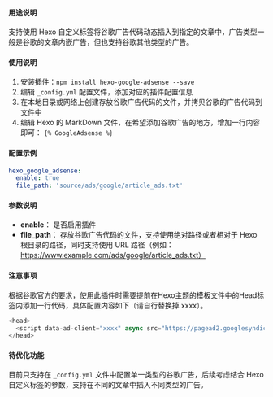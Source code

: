 #### 用途说明

支持使用 Hexo 自定义标签将谷歌广告代码动态插入到指定的文章中，广告类型一般是谷歌的文章内嵌广告，但也支持谷歌其他类型的广告。

#### 使用说明

1. 安装插件：`npm install hexo-google-adsense --save`
2. 编辑 `_config.yml` 配置文件，添加对应的插件配置信息
3. 在本地目录或网络上创建存放谷歌广告代码的文件，并拷贝谷歌的广告代码到文件中
4. 编辑 Hexo 的 MarkDown 文件，在希望添加谷歌广告的地方，增加一行内容即可： `{% GoogleAdsense %}`

#### 配置示例

``` yml
hexo_google_adsense:
  enable: true
  file_path: 'source/ads/google/article_ads.txt'
```

#### 参数说明

- **enable**： 是否启用插件
- **file_path**： 存放谷歌广告代码的文件，支持使用绝对路径或者相对于 Hexo 根目录的路径，同时支持使用 URL 路径（例如： https://www.example.com/ads/google/article_ads.txt）

#### 注意事项

根据谷歌官方的要求，使用此插件时需要提前在Hexo主题的模板文件中的Head标签内添加一行代码，具体配置内容如下（请自行替换掉 xxxx）。

``` js
<head>
  <script data-ad-client="xxxx" async src="https://pagead2.googlesyndication.com/pagead/js/adsbygoogle.js"></script>
</head>
```

#### 待优化功能

目前只支持在 `_config.yml` 文件中配置单一类型的谷歌广告，后续考虑结合 Hexo 自定义标签的参数，支持在不同的文章中插入不同类型的广告。
